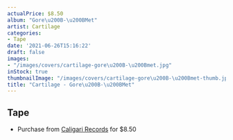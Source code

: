 ```yaml
---
actualPrice: $8.50
album: "Gore\u200B-\u200BMet"
artist: Cartilage
categories:
- Tape
date: '2021-06-26T15:16:22'
draft: false
images:
- "/images/covers/cartilage-gore\u200B-\u200Bmet.jpg"
inStock: true
thumbnailImage: "/images/covers/cartilage-gore\u200B-\u200Bmet-thumb.jpg"
title: "Cartilage - Gore\u200B-\u200BMet"
---
```


## Tape
* Purchase from [Caligari Records](https://caligarirecords.storenvy.com/products/31944307-cartilage-gore-met) for $8.50
